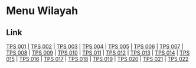 # Menu Wilayah

## Link

[TPS 001](https://github.com/gigit-pemilu/pemilu-2024-81-maluku/tree/main/pilpres/hitung-suara/sub/81-maluku/sub/01-maluku-tengah/sub/01-amahai/sub/2006-haruru/sub/001-tps)
 | 
[TPS 002](https://github.com/gigit-pemilu/pemilu-2024-81-maluku/tree/main/pilpres/hitung-suara/sub/81-maluku/sub/01-maluku-tengah/sub/01-amahai/sub/2006-haruru/sub/002-tps)
 | 
[TPS 003](https://github.com/gigit-pemilu/pemilu-2024-81-maluku/tree/main/pilpres/hitung-suara/sub/81-maluku/sub/01-maluku-tengah/sub/01-amahai/sub/2006-haruru/sub/003-tps)
 | 
[TPS 004](https://github.com/gigit-pemilu/pemilu-2024-81-maluku/tree/main/pilpres/hitung-suara/sub/81-maluku/sub/01-maluku-tengah/sub/01-amahai/sub/2006-haruru/sub/004-tps)
 | 
[TPS 005](https://github.com/gigit-pemilu/pemilu-2024-81-maluku/tree/main/pilpres/hitung-suara/sub/81-maluku/sub/01-maluku-tengah/sub/01-amahai/sub/2006-haruru/sub/005-tps)
 | 
[TPS 006](https://github.com/gigit-pemilu/pemilu-2024-81-maluku/tree/main/pilpres/hitung-suara/sub/81-maluku/sub/01-maluku-tengah/sub/01-amahai/sub/2006-haruru/sub/006-tps)
 | 
[TPS 007](https://github.com/gigit-pemilu/pemilu-2024-81-maluku/tree/main/pilpres/hitung-suara/sub/81-maluku/sub/01-maluku-tengah/sub/01-amahai/sub/2006-haruru/sub/007-tps)
 | 
[TPS 008](https://github.com/gigit-pemilu/pemilu-2024-81-maluku/tree/main/pilpres/hitung-suara/sub/81-maluku/sub/01-maluku-tengah/sub/01-amahai/sub/2006-haruru/sub/008-tps)
 | 
[TPS 009](https://github.com/gigit-pemilu/pemilu-2024-81-maluku/tree/main/pilpres/hitung-suara/sub/81-maluku/sub/01-maluku-tengah/sub/01-amahai/sub/2006-haruru/sub/009-tps)
 | 
[TPS 010](https://github.com/gigit-pemilu/pemilu-2024-81-maluku/tree/main/pilpres/hitung-suara/sub/81-maluku/sub/01-maluku-tengah/sub/01-amahai/sub/2006-haruru/sub/010-tps)
 | 
[TPS 011](https://github.com/gigit-pemilu/pemilu-2024-81-maluku/tree/main/pilpres/hitung-suara/sub/81-maluku/sub/01-maluku-tengah/sub/01-amahai/sub/2006-haruru/sub/011-tps)
 | 
[TPS 012](https://github.com/gigit-pemilu/pemilu-2024-81-maluku/tree/main/pilpres/hitung-suara/sub/81-maluku/sub/01-maluku-tengah/sub/01-amahai/sub/2006-haruru/sub/012-tps)
 | 
[TPS 013](https://github.com/gigit-pemilu/pemilu-2024-81-maluku/tree/main/pilpres/hitung-suara/sub/81-maluku/sub/01-maluku-tengah/sub/01-amahai/sub/2006-haruru/sub/013-tps)
 | 
[TPS 014](https://github.com/gigit-pemilu/pemilu-2024-81-maluku/tree/main/pilpres/hitung-suara/sub/81-maluku/sub/01-maluku-tengah/sub/01-amahai/sub/2006-haruru/sub/014-tps)
 | 
[TPS 015](https://github.com/gigit-pemilu/pemilu-2024-81-maluku/tree/main/pilpres/hitung-suara/sub/81-maluku/sub/01-maluku-tengah/sub/01-amahai/sub/2006-haruru/sub/015-tps)
 | 
[TPS 016](https://github.com/gigit-pemilu/pemilu-2024-81-maluku/tree/main/pilpres/hitung-suara/sub/81-maluku/sub/01-maluku-tengah/sub/01-amahai/sub/2006-haruru/sub/016-tps)
 | 
[TPS 017](https://github.com/gigit-pemilu/pemilu-2024-81-maluku/tree/main/pilpres/hitung-suara/sub/81-maluku/sub/01-maluku-tengah/sub/01-amahai/sub/2006-haruru/sub/017-tps)
 | 
[TPS 018](https://github.com/gigit-pemilu/pemilu-2024-81-maluku/tree/main/pilpres/hitung-suara/sub/81-maluku/sub/01-maluku-tengah/sub/01-amahai/sub/2006-haruru/sub/018-tps)
 | 
[TPS 019](https://github.com/gigit-pemilu/pemilu-2024-81-maluku/tree/main/pilpres/hitung-suara/sub/81-maluku/sub/01-maluku-tengah/sub/01-amahai/sub/2006-haruru/sub/019-tps)
 | 
[TPS 020](https://github.com/gigit-pemilu/pemilu-2024-81-maluku/tree/main/pilpres/hitung-suara/sub/81-maluku/sub/01-maluku-tengah/sub/01-amahai/sub/2006-haruru/sub/020-tps)
 | 
[TPS 021](https://github.com/gigit-pemilu/pemilu-2024-81-maluku/tree/main/pilpres/hitung-suara/sub/81-maluku/sub/01-maluku-tengah/sub/01-amahai/sub/2006-haruru/sub/021-tps)
 | 
[TPS 022](https://github.com/gigit-pemilu/pemilu-2024-81-maluku/tree/main/pilpres/hitung-suara/sub/81-maluku/sub/01-maluku-tengah/sub/01-amahai/sub/2006-haruru/sub/022-tps)

